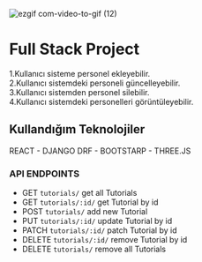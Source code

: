 ![ezgif com-video-to-gif (12)](https://github.com/Omeko-FG/Tutorial-app-REACT-DJANGO-3D/assets/119002766/11940931-895e-4505-8002-92a80a5f96c1)

# Full Stack Project
<p>
    1.Kullanıcı sisteme personel ekleyebilir.<BR/>
    2.Kullanıcı sistemdeki personeli güncelleyebilir.<BR/>
    3.Kullanıcı sistemden personel silebilir.<BR/>
    4.Kullanıcı sistemdeki personelleri görüntüleyebilir.<BR/>
<p/>

## Kullandığım Teknolojiler
<p> REACT - DJANGO DRF - BOOTSTARP - THREE.JS<p/>

### API ENDPOINTS

- GET `tutorials/` get all Tutorials
- GET `tutorials/:id/` get Tutorial by id
- POST `tutorials/` add new Tutorial
- PUT `tutorials/:id/` update Tutorial by id
- PATCH `tutorials/:id/` patch Tutorial by id
- DELETE `tutorials/:id/` remove Tutorial by id
- DELETE `tutorials/` remove all Tutorials
